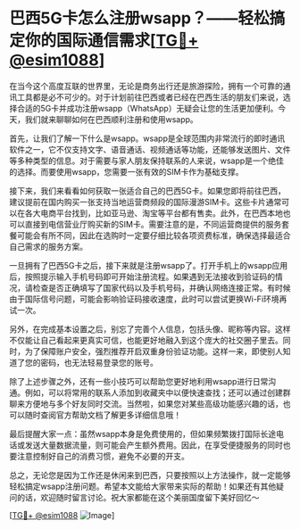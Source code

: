 # 巴西5G卡怎么注册wsapp？——轻松搞定你的国际通信需求[[TG💪+ @esim1088](https://t.me/s/esim1088)]

在当今这个高度互联的世界里，无论是商务出行还是旅游探险，拥有一个可靠的通讯工具都是必不可少的。对于计划前往巴西或者已经在巴西生活的朋友们来说，选择合适的5G卡并成功注册wsapp（WhatsApp）无疑会让您的生活更加便利。今天，我们就来聊聊如何在巴西顺利注册和使用wsapp。

首先，让我们了解一下什么是wsapp。wsapp是全球范围内非常流行的即时通讯软件之一，它不仅支持文字、语音通话、视频通话等功能，还能够发送图片、文件等多种类型的信息。对于需要与家人朋友保持联系的人来说，wsapp是一个绝佳的选择。而要使用wsapp，您需要一张有效的SIM卡作为基础支撑。

接下来，我们来看看如何获取一张适合自己的巴西5G卡。如果您即将前往巴西，建议提前在国内购买一张支持当地运营商频段的国际漫游SIM卡。这些卡片通常可以在各大电商平台找到，比如亚马逊、淘宝等平台都有售卖。此外，在巴西本地也可以直接到电信营业厅购买新的SIM卡。需要注意的是，不同运营商提供的服务套餐可能会有所不同，因此在选购时一定要仔细比较各项资费标准，确保选择最适合自己需求的服务方案。

一旦拥有了巴西5G卡之后，接下来就是注册wsapp了。打开手机上的wsapp应用后，按照提示输入手机号码即可开始注册流程。如果遇到无法接收到验证码的情况，请检查是否正确填写了国家代码以及手机号码，并确认网络连接正常。有时候由于国际信号问题，可能会影响验证码接收速度，此时可以尝试更换Wi-Fi环境再试一次。

另外，在完成基本设置之后，别忘了完善个人信息，包括头像、昵称等内容。这样不仅能让自己看起来更真实可信，也能更好地融入到这个庞大的社交圈子里去。同时，为了保障账户安全，强烈推荐开启双重身份验证功能。这样一来，即使别人知道了您的密码，也无法轻易登录您的账号。

除了上述步骤之外，还有一些小技巧可以帮助您更好地利用wsapp进行日常沟通。例如，可以将常用的联系人添加到收藏夹中以便快速查找；还可以通过创建群聊来方便地与多个好友同时交流。当然啦，如果您对某些高级功能感兴趣的话，也可以随时查阅官方帮助文档了解更多详细信息哦！

最后提醒大家一点：虽然wsapp本身是免费使用的，但如果频繁拨打国际长途电话或发送大量数据流量，则可能会产生额外费用。因此，在享受便捷服务的同时也要注意控制好自己的消费习惯，避免不必要的开支。

总之，无论您是因为工作还是休闲来到巴西，只要按照以上方法操作，就一定能够轻松搞定wsapp注册问题。希望本文能给大家带来实际的帮助！如果还有其他疑问的话，欢迎随时留言讨论。祝大家都能在这个美丽国度留下美好回忆～

[[TG💪+ @esim1088](https://t.me/s/esim1088) ![Image](https://i.postimg.cc/4NQfJmqS/Snipaste-2025-05-13-00-14-12.png)]